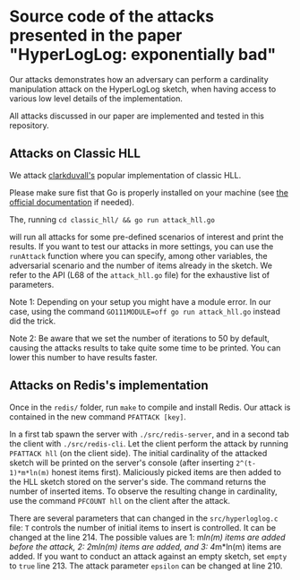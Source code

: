 #  Source code of the attacks presented in the paper "HyperLogLog: exponentially bad"

Our attacks demonstrates how an adversary can perform a cardinality manipulation attack on the HyperLogLog sketch, when having access to various low level details of the implementation.

All attacks discussed in our paper are implemented and tested in this repository. 

## Attacks on Classic HLL

We attack [clarkduvall's](https://github.com/clarkduvall/hyperloglog) popular implementation of classic HLL.

Please make sure fist that Go is properly installed on your machine (see [the official documentation](https://go.dev/doc/install) if needed).

The, running `cd classic_hll/ && go run attack_hll.go`

will run all attacks for some pre-defined scenarios of interest and print the results.
If you want to test our attacks  in more settings, you can use the `runAttack` function where you can specify, among other variables, the adversarial scenario and the number of items already in the sketch. We refer to the API (L68 of the `attack_hll.go` file) for the exhaustive list of parameters.

Note 1: Depending on your setup you might have a module error. In our case, using the command `GO111MODULE=off go run attack_hll.go` instead did the trick.

Note 2: Be aware that we set the number of iterations to 50 by default, causing the attacks results to take quite some time to be printed. You can lower this number to have results faster.

## Attacks on Redis's implementation

Once in the `redis/` folder, run `make` to compile and install Redis. Our attack is contained in the new command `PFATTACK [key]`.

In a first tab spawn the server with `./src/redis-server`, and in a second tab the client with `./src/redis-cli`. Let the client perform the attack by running `PFATTACK hll` (on the client side). The initial cardinality of the attacked sketch will be printed on the server's console (after inserting `2^(t-1)*m*ln(m)` honest items first). Maliciously picked items are then added to the HLL sketch stored on the server's side. The command returns the number of inserted items. To observe the resulting change in cardinality, use the command `PFCOUNT hll` on the client after the attack.

There are several parameters that can changed in the `src/hyperloglog.c` file:
`T` controls the number of initial items to insert is controlled. It can be changed at the line 214. The possible values are 1: m*ln(m) items are added before the attack, 2: 2*m*ln(m) items are added, and 3: 4*m*ln(m) items are added. 
If you want to conduct an attack against an empty sketch, set `empty` to `true` line 213.
The attack parameter `epsilon` can be changed at line 210.
